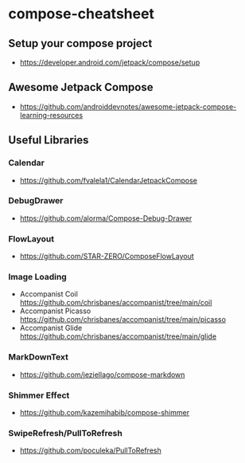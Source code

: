 # compose-cheatsheet

## Setup your compose project
- https://developer.android.com/jetpack/compose/setup

## Awesome Jetpack Compose
- https://github.com/androiddevnotes/awesome-jetpack-compose-learning-resources

## Useful Libraries

### Calendar
- https://github.com/fvalela1/CalendarJetpackCompose

### DebugDrawer
- https://github.com/alorma/Compose-Debug-Drawer

### FlowLayout
- https://github.com/STAR-ZERO/ComposeFlowLayout

### Image Loading
- Accompanist Coil https://github.com/chrisbanes/accompanist/tree/main/coil
- Accompanist Picasso https://github.com/chrisbanes/accompanist/tree/main/picasso
- Accompanist Glide https://github.com/chrisbanes/accompanist/tree/main/glide

### MarkDownText
- https://github.com/jeziellago/compose-markdown

### Shimmer Effect
- https://github.com/kazemihabib/compose-shimmer

### SwipeRefresh/PullToRefresh 
- https://github.com/poculeka/PullToRefresh

